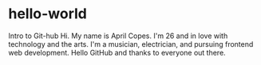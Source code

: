 # hello-world
Intro to Git-hub
Hi. My name is April Copes. I'm 26 and in love with technology and the arts. I'm a musician, electrician, and pursuing frontend web development. Hello GitHub and thanks to everyone out there.
